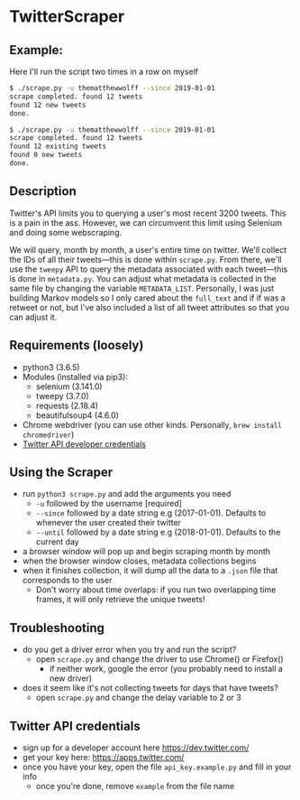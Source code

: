 # TwitterScraper

## Example:

Here I'll run the script two times in a row on myself
```bash
$ ./scrape.py -u thematthewwolff --since 2019-01-01
scrape completed. found 12 tweets
found 12 new tweets
done.

$ ./scrape.py -u thematthewwolff --since 2019-01-01
scrape completed. found 12 tweets
found 12 existing tweets
found 0 new tweets
done.
```

## Description

Twitter's API limits you to querying a user's most recent 3200 tweets. This is a pain in the ass. However, we can circumvent this limit using Selenium and doing some webscraping.  

We will query, month by month, a user's entire time on twitter. We'll collect the IDs of all their tweets—this is done within `scrape.py`. From there, we'll use the `tweepy` API to query the metadata associated with each tweet—this is done in `metadata.py`. You can adjust what metadata is collected in the same file by changing the variable `METADATA_LIST`. Personally, I was just building Markov models so I only cared about the `full_text` and if if was a retweet or not, but I've also included a list of all tweet attributes so that you can adjust it.

## Requirements (loosely)

* python3 (3.6.5)
* Modules (installed via pip3):
  * selenium (3.141.0)
  * tweepy (3.7.0)
  * requests (2.18.4)
  * beautifulsoup4 (4.6.0)
* Chrome webdriver (you can use other kinds. Personally, `brew install chromedriver`)
* [Twitter API developer credentials](https://dev.twitter.com)

## Using the Scraper

* run `python3 scrape.py` and add the arguments you need
  * `-u` followed by the username [required]
  * `--since` followed by a date string e.g (2017-01-01). Defaults to whenever the user created their twitter
  * `--until` followed by a date string e.g (2018-01-01). Defaults to the current day 
* a browser window will pop up and begin scraping month by month
* when the browser window closes, metadata collections begins
* when it finishes collection, it will dump all the data to a `.json` file that corresponds to the user
  * Don't worry about time overlaps: if you run two overlapping time frames, it will only retrieve the unique tweets!

## Troubleshooting

* do you get a driver error when you try and run the script?
  * open `scrape.py` and change the driver to use Chrome() or Firefox()
    * if neither work, google the error (you probably need to install a new driver)
* does it seem like it's not collecting tweets for days that have tweets?
  * open `scrape.py` and change the delay variable to 2 or 3

## Twitter API credentials

* sign up for a developer account here https://dev.twitter.com/
* get your key here: https://apps.twitter.com/
* once you have your key, open the file `api_key.example.py` and fill in your info
  * once you're done, remove `example` from the file name

